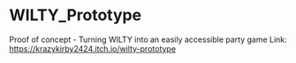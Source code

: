 # WILTY_Prototype
Proof of concept - Turning WILTY into an easily accessible party game
Link: https://krazykirby2424.itch.io/wilty-prototype
